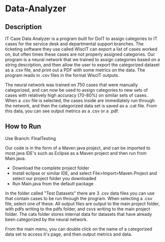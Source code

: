 # Data-Analyzer
## Description
IT Case Data Analyzer is a program built for DoIT to assign categories to IT cases for the service desk and departmental support branches. The ticketing software they use called WiscIT can export a list of cases worked on, but often times these cases are not properly assigned categories. Our program is a neural network that we trained to assign categories based on a string description, and then allow the user to export the categorized dataset as a .csv file, and print out a PDF with some metrics on the data. The program reads in .csv files in the format WiscIT outputs.

The neural network was trained on 750 cases that were manually categorized, and can now be used to assign categories to new sets of cases with relatively high accuracy (70-80%) on similar sets of cases. When a .csv file is selected, the cases inside are immediately run through the network, and then the categorized data set is saved as a .cat file. From this data, you can see output metrics as a .csv or a .pdf.

## How to Run
Use Branch: FInalTesting

Our code is in the form of a Maven java project, and can be imported to most java IDE's such as Eclipse as a Maven project and then run from Main.java. 

* Download the complete project folder
* Install eclipse or similar IDE, and select File>Import>Maven Project and select our project folder you downloaded
* Run Main.java from the default package


In the folder called "Test Datasets" there are 3 .csv data files you can use that contain cases to be run through the program. When selecting a .csv file, select one of these.
All output files are output to the main project folder, with pdfs writing to the pdfs folder, and csvs writing to the main project folder. The cats folder stores internal data
for datasets that have already been categorized by the neural network.

From the main menu, you can double click on the name of a categorized data set to access it's page, and then output metrics and data.